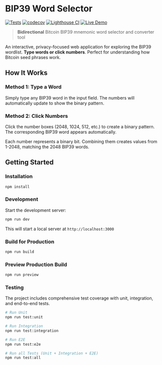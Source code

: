 # BIP39 Word Selector

[![Tests](https://github.com/JesusValeraDev/bip39/actions/workflows/test.yml/badge.svg)](https://github.com/JesusValeraDev/bip39/actions/workflows/test.yml)
[![codecov](https://codecov.io/gh/JesusValeraDev/bip39/branch/master/graph/badge.svg)](https://codecov.io/gh/JesusValeraDev/bip39)
[![Lighthouse CI](https://github.com/JesusValeraDev/bip39/actions/workflows/lighthouse.yml/badge.svg)](https://github.com/JesusValeraDev/bip39/actions/workflows/lighthouse.yml)
[![Live Demo](https://img.shields.io/badge/demo-live-brightgreen)](https://bip39.jesusvalera.dev)

> **Bidirectional** Bitcoin BIP39 mnemonic word selector and converter tool

An interactive, privacy-focused web application for exploring the BIP39 wordlist. **Type words or click numbers**. Perfect for understanding how Bitcoin seed phrases work.

## How It Works

### Method 1: Type a Word

Simply type any BIP39 word in the input field. The numbers will automatically update to show the binary pattern.

### Method 2: Click Numbers

Click the number boxes (2048, 1024, 512, etc.) to create a binary pattern. The corresponding BIP39 word appears automatically.

Each number represents a binary bit. Combining them creates values from 1-2048, matching the 2048 BIP39 words.

## Getting Started

### Installation

```bash
npm install
```

### Development

Start the development server:

```bash
npm run dev
```

This will start a local server at `http://localhost:3000`

### Build for Production

```bash
npm run build
```

### Preview Production Build

```bash
npm run preview
```

### Testing

The project includes comprehensive test coverage with unit, integration, and end-to-end tests.

```bash
# Run Unit
npm run test:unit

# Run Integration
npm run test:integration

# Run E2E
npm run test:e2e

# Run all Tests (Unit + Integration + E2E)
npm run test:all
```
